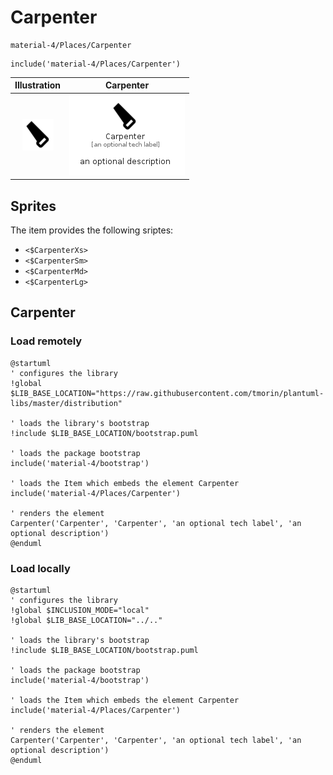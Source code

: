 # Carpenter


```text
material-4/Places/Carpenter
```

```text
include('material-4/Places/Carpenter')
```



| Illustration | Carpenter |
| :---: | :---: |
| ![illustration for Illustration](../../material-4/Places/Carpenter.png) | ![illustration for Carpenter](../../material-4/Places/Carpenter.Local.png) |



## Sprites
The item provides the following sriptes:

- `<$CarpenterXs>`
- `<$CarpenterSm>`
- `<$CarpenterMd>`
- `<$CarpenterLg>`





## Carpenter

### Load remotely
```plantuml
@startuml
' configures the library
!global $LIB_BASE_LOCATION="https://raw.githubusercontent.com/tmorin/plantuml-libs/master/distribution"

' loads the library's bootstrap
!include $LIB_BASE_LOCATION/bootstrap.puml

' loads the package bootstrap
include('material-4/bootstrap')

' loads the Item which embeds the element Carpenter
include('material-4/Places/Carpenter')

' renders the element
Carpenter('Carpenter', 'Carpenter', 'an optional tech label', 'an optional description')
@enduml
```

### Load locally
```plantuml
@startuml
' configures the library
!global $INCLUSION_MODE="local"
!global $LIB_BASE_LOCATION="../.."

' loads the library's bootstrap
!include $LIB_BASE_LOCATION/bootstrap.puml

' loads the package bootstrap
include('material-4/bootstrap')

' loads the Item which embeds the element Carpenter
include('material-4/Places/Carpenter')

' renders the element
Carpenter('Carpenter', 'Carpenter', 'an optional tech label', 'an optional description')
@enduml
```

